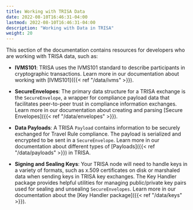 ```yaml
---
title: Working with TRISA Data
date: 2022-08-10T16:46:31-04:00
lastmod: 2022-08-10T16:46:31-04:00
description: "Working with Data in TRISA"
weight: 20
---
```


This section of the documentation contains resources for developers who are working with TRISA data, such as:

- **IVMS101**: TRISA uses the IVMS101 standard to describe participants in cryptographic transactions. Learn more in our documentation about working with [IVMS101]({{< ref "/data/ivms" >}}).

- **SecureEnvelopes**: The primary data structure for a TRISA exchange is the `SecureEnvelope`, a wrapper for compliance payload data that facilitates peer-to-peer trust in compliance information exchanges. Learn more in our documentation about creating and parsing [Secure Envelopes]({{< ref "/data/envelopes" >}}).

- **Data Payloads**: A TRISA `Payload` contains information to be securely exchanged for Travel Rule compliance. The payload is serialized and encrypted to be sent in a `SecureEnvelope`. Learn more in our documentation about different types of [Payloads]({{< ref "/data/payloads" >}}) in TRISA.

- **Signing and Sealing Keys**: Your TRISA node will need to handle keys in a variety of formats, such as x.509 certificates on disk or marshaled data when sending keys in TRISA key exchanges. The Key Handler package provides helpful utilities for managing public/private key pairs used for sealing and unsealing `SecureEnvelopes`. Learn more in our documentation about the [Key Handler package]({{< ref "/data/keys" >}}).